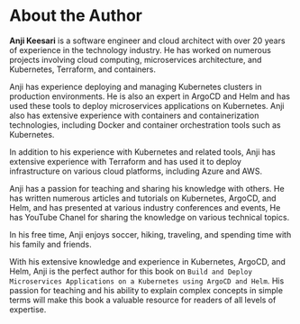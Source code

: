 # About the Author

**Anji Keesari** is a software engineer and cloud architect with over 20 years of experience in the technology industry. He has worked on numerous projects involving cloud computing, microservices architecture, and Kubernetes, Terraform, and containers.

<!-- is a certified Kubernetes administrator and -->

Anji has experience deploying and managing Kubernetes clusters in production environments. He is also an expert in ArgoCD and Helm and has used these tools to deploy microservices applications on Kubernetes. Anji also has extensive experience with containers and containerization technologies, including Docker and container orchestration tools such as Kubernetes.

In addition to his experience with Kubernetes and related tools, Anji has extensive experience with Terraform and has used it to deploy infrastructure on various cloud platforms, including Azure and AWS.

Anji has a passion for teaching and sharing his knowledge with others. He has written numerous articles and tutorials on Kubernetes, ArgoCD, and Helm, and has presented at various industry conferences and events, He has YouTube Chanel for sharing the knowledge on various technical topics.

In his free time, Anji enjoys soccer, hiking, traveling, and spending time with his family and friends.

With his extensive knowledge and experience in Kubernetes, ArgoCD, and Helm, Anji is the perfect author for this book on `Build and Deploy Microservices Applications on a Kubernetes using ArgoCD and Helm`. His passion for teaching and his ability to explain complex concepts in simple terms will make this book a valuable resource for readers of all levels of expertise.
